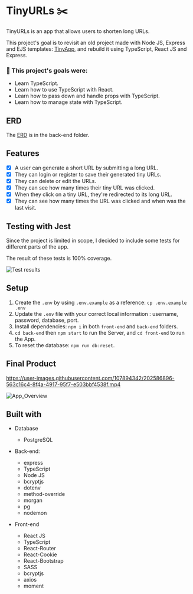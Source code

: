 # TinyURLs ✂️

TinyURLs is an app that allows users to shorten long URLs.

This project's goal is to revisit an old project made with Node JS, Express and EJS templates: [TinyApp](https://github.com/Purpleknife/tinyapp), and rebuild it using TypeScript, React JS and Express.

<strong><h3>🔴 This project's goals were:</h3></strong>
- Learn TypeScript.
- Learn how to use TypeScript with React.
- Learn how to pass down and handle props with TypeScript.
- Learn how to manage state with TypeScript.

## ERD
The [ERD](https://github.com/Purpleknife/TinyURLs/blob/master/back-end/ERD%20-%20TinyURLs.png) is in the back-end folder.

## Features
- [X] A user can generate a short URL by submitting a long URL. 
- [X] They can login or register to save their generated tiny URLs.
- [X] They can delete or edit the URLs.
- [X] They can see how many times their tiny URL was clicked.
- [X] When they click on a tiny URL, they're redirected to its long URL.
- [X] They can see how many times the URL was clicked and when was the last visit.

## Testing with Jest
Since the project is limited in scope, I decided to include some tests for different parts of the app.

The result of these tests is 100% coverage.

![Test results](https://user-images.githubusercontent.com/107894342/202579607-778ca3ee-fe3d-4ec2-9636-7bb437d5c3b6.png)


## Setup
1. Create the `.env` by using `.env.example` as a reference: `cp .env.example .env`
2. Update the `.env` file with your correct local information : username, password, database, port.
3. Install dependencies: `npm i` in both `front-end` and `back-end` folders.
4. `cd back-end` then `npm start` to run the Server, and `cd front-end` to run the App.
5. To reset the database: `npm run db:reset`.

## Final Product
https://user-images.githubusercontent.com/107894342/202586896-563c16c4-8f4a-4917-95f7-e503bbf4538f.mp4

![App_Overview](https://user-images.githubusercontent.com/107894342/202579593-e62e0f19-02bf-429e-be82-83de4593b208.png)



## Built with
- Database
  - PostgreSQL

- Back-end:
  - express
  - TypeScript
  - Node JS
  - bcryptjs
  - dotenv
  - method-override
  - morgan
  - pg
  - nodemon

- Front-end
  - React JS
  - TypeScript
  - React-Router
  - React-Cookie
  - React-Bootstrap
  - SASS
  - bcryptjs
  - axios
  - moment